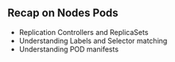## Recap on Nodes Pods

- Replication Controllers and ReplicaSets
- Understanding Labels and Selector matching
- Understanding POD manifests 